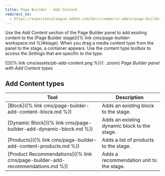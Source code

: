 ```yaml
---
title: Page Builder - Add Content
redirect_to:
  - https://experienceleague.adobe.com/docs/commerce-admin/page-builder/workspace.html#add-content
---
```


Use the _Add Content_ section of the Page Builder panel to add existing content to the [Page Builder stage]({% link cms/page-builder-workspace.md %}#stage). When you drag a media content type from the panel to the stage, a container appears. Use the content type toolbox to access the _Settings_ that are specific to the type.

![]({% link cms/assets/pb-add-content.png %}){: .zoom}
_Page Builder panel with Add Content types_

## Add Content types

| Tool                                                             | Description                                  |
| ---------------------------------------------------------------- | -------------------------------------------- |
| [Block]({% link cms/page-builder-add-content-block.md %})        | Adds an existing block to the stage.         |
| [Dynamic Block]({% link cms/page-builder-add-dynamic-block.md %}) | Adds an existing dynamic block to the stage. |
| [Products]({% link cms/page-builder-add-content-products.md %})   | Adds a list of products to the stage.        |
| <span class="ee-only">[Product Recommendations]({% link cms/page-builder-add-recommendations.md %})</span> | Adds a recommendation unit to the stage. |

